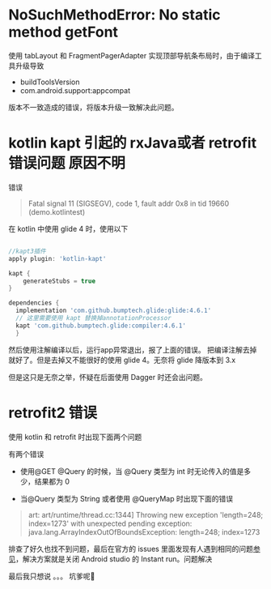 # NoSuchMethodError: No static method getFont

使用 tabLayout 和 FragmentPagerAdapter 实现顶部导航条布局时，由于编译工具升级导致

- buildToolsVersion
- com.android.support:appcompat

版本不一致造成的错误，将版本升级一致解决此问题。


# kotlin kapt 引起的 rxJava或者 retrofit 错误问题 原因不明

错误
> Fatal signal 11 (SIGSEGV), code 1, fault addr 0x8 in tid 19660 (demo.kotlintest)

在 kotlin 中使用 glide 4 时，使用以下

```gradle

//kapt3插件
apply plugin: 'kotlin-kapt'    

kapt {
    generateStubs = true
}

dependencies {
  implementation 'com.github.bumptech.glide:glide:4.6.1'
  // 这里需要使用 kapt 替换掉annotationProcessor
  kapt 'com.github.bumptech.glide:compiler:4.6.1'
  }

```

然后使用注解编译以后，运行app异常退出，报了上面的错误。 把编译注解去掉就好了。但是去掉又不能很好的使用 glide 4。无奈将 glide 降版本到 3.x

但是这只是无奈之举，怀疑在后面使用 Dagger 时还会出问题。


# retrofit2 错误

使用 kotlin 和 retrofit 时出现下面两个问题

有两个错误

- 使用@GET  @Query 的时候，当 @Query 类型为 int 时无论传入的值是多少，结果都为 0

- 当@Query 类型为 String 或者使用 @QueryMap 时出现下面的错误

> art: art/runtime/thread.cc:1344] Throwing new exception 'length=248; index=1273' with unexpected pending exception: java.lang.ArrayIndexOutOfBoundsException: length=248; index=1273

排查了好久也找不到问题，最后在官方的 issues 里面发现有人遇到相同的问题[参见](https://github.com/square/retrofit/issues/1486)，解决方案就是关闭 Android studio 的 Instant run。问题解决

最后我只想说 。。。 坑爹呢😤
